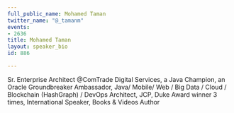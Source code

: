 ```yaml
---
full_public_name: Mohamed Taman
twitter_name: "@_tamanm"
events:
- 2636
title: Mohamed Taman
layout: speaker_bio
id: 886

---
```

Sr. Enterprise Architect @ComTrade Digital Services, a Java Champion, an Oracle Groundbreaker Ambassador, Java/ Mobile/ Web / Big Data / Cloud / Blockchain (HashGraph) / DevOps Architect, JCP, Duke Award winner 3 times, International Speaker, Books & Videos Author
